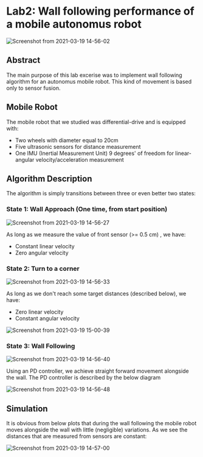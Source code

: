 # Lab2: Wall following performance of a mobile autonomus robot

![Screenshot from 2021-03-19 14-56-02](https://user-images.githubusercontent.com/50829499/111783933-6fc34300-88c3-11eb-82e5-ba4e012e1564.png)

## Abstract 

The main purpose of this lab excerise was to implement wall following algorithm for an autonomus mobile robot. This kind of movement is based only to sensor fusion.

## Mobile Robot 

The mobile robot that we studied was differential-drive and is equipped with:
* Two wheels with diameter equal to 20cm
* Five ultrasonic sensors for distance measurement
* One IMU  (Inertial Measurement  Unit) 9 degrees' of freedom for linear- angular velocity/acceleration measurement


## Algorithm Description

The algorithm is simply transitions between three or even better two states:

### State 1: Wall Approach (One time, from start position)

![Screenshot from 2021-03-19 14-56-27](https://user-images.githubusercontent.com/50829499/111783975-810c4f80-88c3-11eb-9fd0-3e55f4b934f7.png)

As long as we measure the value of front sensor (>= 0.5 cm) , we have:

* Constant linear velocity
* Zero angular velocity


### State 2: Turn to a corner 

![Screenshot from 2021-03-19 14-56-33](https://user-images.githubusercontent.com/50829499/111783993-87023080-88c3-11eb-8ccd-165068f7277f.png)

As long as we don't reach some target distances (described below), we have:

* Zero linear velocity
* Constant angular velocity

![Screenshot from 2021-03-19 15-00-39](https://user-images.githubusercontent.com/50829499/111784280-ebbd8b00-88c3-11eb-8899-f10429814947.png)

### State 3: Wall Following 

![Screenshot from 2021-03-19 14-56-40](https://user-images.githubusercontent.com/50829499/111784014-8d90a800-88c3-11eb-9761-ea4d8ea57ee0.png)


Using an PD controller, we achieve straight forward movement alongside the wall. The PD controller is described by the below diagram

![Screenshot from 2021-03-19 14-56-48](https://user-images.githubusercontent.com/50829499/111784053-9a150080-88c3-11eb-913f-b061a842e790.png)


## Simulation 

It is obvious from below plots that during the wall following the mobile robot moves alongside the wall with little (negligible) variations. As we see the distances that are measured from sensors are constant:

![Screenshot from 2021-03-19 14-57-00](https://user-images.githubusercontent.com/50829499/111784209-cb8dcc00-88c3-11eb-917c-567b0e4b9b6c.png)





